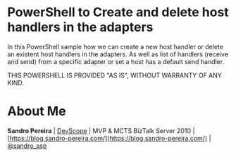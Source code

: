 # PowerShell to Create and delete host handlers in the adapters
In this PowerShell sample how we can create a new host handler or delete an existent host handlers in the adapters. As well as list of handlers (receive and send) from a specific adapter or set a host has a default send handler.

THIS POWERSHELL IS PROVIDED "AS IS", WITHOUT WARRANTY OF ANY KIND.

# About Me
**Sandro Pereira** | [DevScope](http://www.devscope.net/) | MVP & MCTS BizTalk Server 2010 | [https://blog.sandro-pereira.com/](https://blog.sandro-pereira.com/) | [@sandro_asp](https://twitter.com/sandro_asp)